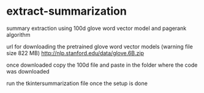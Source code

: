 # extract-summarization
summary extraction using 100d glove word vector model and pagerank algorithm 


url for downloading the pretrained glove word vector models (warning file size 822 MB)
http://nlp.stanford.edu/data/glove.6B.zip

once downloaded copy the 100d file and paste in the folder where the code was downloaded

run the tkintersummarization file once the setup is done
